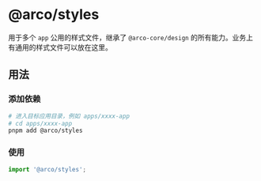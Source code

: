 <!--
 * @Description: 
 * @Author: LLiuHuan
 * @Date: 2025-05-16 15:08:15
 * @LastEditTime: 2025-05-16 15:08:41
 * @LastEditors: LLiuHuan
-->
# @arco/styles

用于多个 `app` 公用的样式文件，继承了 `@arco-core/design` 的所有能力。业务上有通用的样式文件可以放在这里。

## 用法

### 添加依赖

```bash
# 进入目标应用目录，例如 apps/xxxx-app
# cd apps/xxxx-app
pnpm add @arco/styles
```

### 使用

```ts
import '@arco/styles';
```
